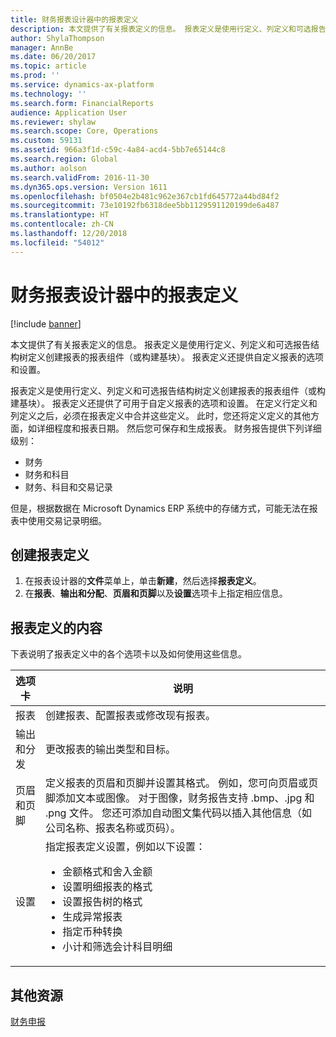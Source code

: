 ```yaml
---
title: 财务报表设计器中的报表定义
description: 本文提供了有关报表定义的信息。 报表定义是使用行定义、列定义和可选报告结构树定义创建报表的报表组件（或构建基块）。 报表定义还提供自定义报表的选项和设置。
author: ShylaThompson
manager: AnnBe
ms.date: 06/20/2017
ms.topic: article
ms.prod: ''
ms.service: dynamics-ax-platform
ms.technology: ''
ms.search.form: FinancialReports
audience: Application User
ms.reviewer: shylaw
ms.search.scope: Core, Operations
ms.custom: 59131
ms.assetid: 966a3f1d-c59c-4a84-acd4-5bb7e65144c8
ms.search.region: Global
ms.author: aolson
ms.search.validFrom: 2016-11-30
ms.dyn365.ops.version: Version 1611
ms.openlocfilehash: bf0504e2b481c962e367cb1fd645772a44bd84f2
ms.sourcegitcommit: 73e10192fb6318dee5bb1129591120199de6a487
ms.translationtype: HT
ms.contentlocale: zh-CN
ms.lasthandoff: 12/20/2018
ms.locfileid: "54012"
---
```

# <a name="report-definitions-in-financial-report-designer"></a>财务报表设计器中的报表定义

[!include [banner](../includes/banner.md)]

本文提供了有关报表定义的信息。 报表定义是使用行定义、列定义和可选报告结构树定义创建报表的报表组件（或构建基块）。 报表定义还提供自定义报表的选项和设置。 

报表定义是使用行定义、列定义和可选报告结构树定义创建报表的报表组件（或构建基块）。 报表定义还提供了可用于自定义报表的选项和设置。 在定义行定义和列定义之后，必须在报表定义中合并这些定义。 此时，您还将定义定义的其他方面，如详细程度和报表日期。 然后您可保存和生成报表。 财务报告提供下列详细级别：

- 财务
- 财务和科目
- 财务、科目和交易记录

但是，根据数据在 Microsoft Dynamics ERP 系统中的存储方式，可能无法在报表中使用交易记录明细。

## <a name="create-a-report-definition"></a>创建报表定义
1. 在报表设计器的**文件**菜单上，单击**新建**，然后选择**报表定义**。
2. 在**报表**、**输出和分配**、**页眉和页脚**以及**设置**选项卡上指定相应信息。

## <a name="contents-of-a-report-definition"></a>报表定义的内容
下表说明了报表定义中的各个选项卡以及如何使用这些信息。

<table>
<thead>
<tr>
<th>选项卡</th>
<th>说明</th>
</tr>
</thead>
<tbody>
<tr>
<td>报表</td>
<td>创建报表、配置报表或修改现有报表。</td>
</tr>
<tr>
<td>输出和分发</td>
<td>更改报表的输出类型和目标。</td>
</tr>
<tr>
<td>页眉和页脚</td>
<td>定义报表的页眉和页脚并设置其格式。 例如，您可向页眉或页脚添加文本或图像。 对于图像，财务报告支持 .bmp、.jpg 和 .png 文件。 您还可添加自动图文集代码以插入其他信息（如公司名称、报表名称或页码）。</td>
</tr>
<tr>
<td>设置</td>
<td>指定报表定义设置，例如以下设置：
<ul>
<li>金额格式和舍入金额</li>
<li>设置明细报表的格式</li>
<li>设置报告树的格式</li>
<li>生成异常报表</li>
<li>指定币种转换</li>
<li>小计和筛选会计科目明细</li>
</ul>
</td>
</tr>
</tbody>
</table>

## <a name="additional-resources"></a>其他资源

[财务申报](financial-reporting-intro.md)
